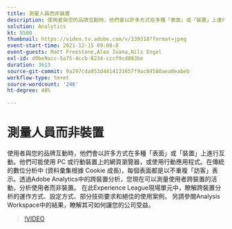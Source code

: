 ```yaml
---
title: 測量人員而非裝置
description: 使用者與您的品牌互動時，他們會以許多方式在多種「表面」或「裝置」上進行互動。他們可能使用 PC 或行動裝置上的網頁瀏覽器，或使用行動應用程式。在傳統的數位分析中 (資料彙集根據 Cookie 成長)，每個表面都是以不重複「訪客」表示。透過Adobe Analytics中的跨裝置分析，您現在可以測量使用者跨裝置的活動，分析使用者而非裝置。 在此Experience League現場單元中，瞭解跨裝置分析的運作方式、設定方式、部分技術要求和絕佳的使用案例。 另請參閱Analysis Workspace中的結果，瞭解其可如何讓您的公司受益。
solution: Analytics
kt: 9500
thumbnail: https://video.tv.adobe.com/v/339318?format=jpeg
event-start-time: 2021-12-15 09:00-8
event-guests: Matt Freestone,Alex Ivana,Nils Engel
exl-id: d9be9acc-5a75-4ccb-8234-cccf9cd093be
duration: 3613
source-git-commit: 9a297cda953d4414131657f9ac84580aea0eabeb
workflow-type: tm+mt
source-wordcount: '246'
ht-degree: 48%

---
```


# 測量人員而非裝置

使用者與您的品牌互動時，他們會以許多方式在多種「表面」或「裝置」上進行互動。他們可能使用 PC 或行動裝置上的網頁瀏覽器，或使用行動應用程式。在傳統的數位分析中 (資料彙集根據 Cookie 成長)，每個表面都是以不重複「訪客」表示。透過Adobe Analytics中的跨裝置分析，您現在可以測量使用者跨裝置的活動，分析使用者而非裝置。 在此Experience League現場單元中，瞭解跨裝置分析的運作方式、設定方式、部分技術要求和絕佳的使用案例。 另請參閱Analysis Workspace中的結果，瞭解其可如何讓您的公司受益。


>[!VIDEO](https://video.tv.adobe.com/v/339318/?quality=12&learn=on)
